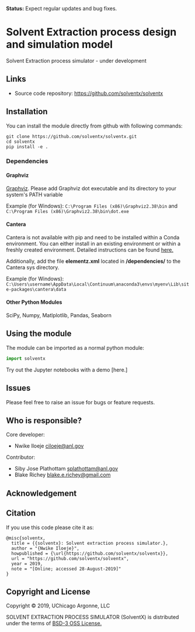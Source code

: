 ﻿
**Status:** Expect regular updates and bug fixes.
# Solvent Extraction process design and simulation model

Solvent Extraction process simulator - under development

## Links
* Source code repository: https://github.com/solventx/solventx

## Installation
You can install the module directly from github with following commands:
```
git clone https://github.com/solventx/solventx.git
cd solventx
pip install -e .
```

### Dependencies  
#### Graphviz
[Graphviz](https://graphviz.gitlab.io/download/). Please add Graphviz dot executable and its directory to your system's PATH variable

Example (for Windows): 
`C:\Program Files (x86)\Graphviz2.38\bin` and 
`C:\Program Files (x86)\Graphviz2.38\bin\dot.exe`

#### Cantera
Cantera is not available with pip and need to be installed within a Conda environment. You can either install in an existing environment or within a freshly created environment. Detailed instructions can be found [here.](https://cantera.org/install/conda-install.html)

Additionally, add the file **elementz.xml** located in **/dependencies/** to the Cantera sys directory. 

Example (for Windows): `C:\Users\username\AppData\Local\Continuum\anaconda3\envs\myenv\Lib\site-packages\cantera\data`

#### Other Python Modules
SciPy, Numpy, Matlplotlib, Pandas, Seaborn

## Using the module
The module can be imported as a normal python module: 

```python
import solventx
```

Try out the Jupyter notebooks with a demo [here.]


## Issues
Please feel free to raise an issue for bugs or feature requests.

## Who is responsible?
Core developer:  
- Nwike Iloeje ciloeje@anl.gov  

Contributor:  
- Siby Jose Plathottam splathottam@anl.gov 
- Blake Richey blake.e.richey@gmail.com

## Acknowledgement  

## Citation
If you use this code please cite it as:

```
@misc{solventx,
  title = {{solventx}: Solvent extraction process simulator.},
  author = "{Nwike Iloeje}",
  howpublished = {\url{https://github.com/solventx/solventx}},
  url = "https://github.com/solventx/solventx",
  year = 2019,
  note = "[Online; accessed 28-August-2019]"
}
```

## Copyright and License  
Copyright © 2019, UChicago Argonne, LLC

SOLVENT EXTRACTION PROCESS SIMULATOR (SolventX) is distributed under the terms of [BSD-3 OSS License.](LICENSE.md)
